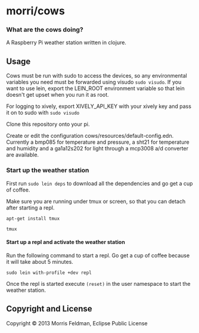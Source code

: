 # morri/cows
### What are the cows doing?
A Raspberry Pi weather station written in clojure.

## Usage

Cows must be run with sudo to access the devices, so any environmental
variables you need must be forwarded using visudo `sudo visudo`.  If
you want to use lein, export the LEIN_ROOT environment variable so
that lein doesn't get upset when you run it as root.

For logging to xively, export XIVELY_API_KEY with your xively key and
pass it on to sudo with `sudo visudo`

Clone this repository onto your pi.

Create or edit the configuration cows/resources/default-config.edn.
Currently a bmp085 for temperature and pressure, a sht21 for
temperature and humidity and a ga1a12s202 for light through a mcp3008
a/d converter are available.

### Start up the weather station

First run `sudo lein deps` to download all the dependencies and go get
a cup of coffee.

Make sure you are running under tmux or screen, so that you can detach
after starting a repl.

`apt-get install tmux`

`tmux`

#### Start up a repl and activate the weather station

Run the following command to start a repl.  Go get a cup of coffee
because it will take about 5 minutes.

`sudo lein with-profile +dev repl`

Once the repl is started execute `(reset)` in the user namespace to
start the weather station.

## Copyright and License

Copyright © 2013 Morris Feldman, Eclipse Public License
